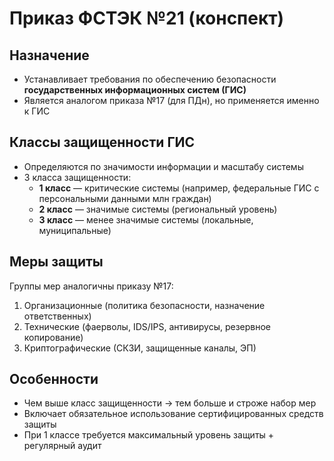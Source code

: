 # Приказ ФСТЭК №21 (конспект)

## Назначение
- Устанавливает требования по обеспечению безопасности **государственных информационных систем (ГИС)**
- Является аналогом приказа №17 (для ПДн), но применяется именно к ГИС

## Классы защищенности ГИС
- Определяются по значимости информации и масштабу системы
- 3 класса защищенности:
  - **1 класс** — критические системы (например, федеральные ГИС с персональными данными млн граждан)
  - **2 класс** — значимые системы (региональный уровень)
  - **3 класс** — менее значимые системы (локальные, муниципальные)

## Меры защиты
Группы мер аналогичны приказу №17:
1. Организационные (политика безопасности, назначение ответственных)
2. Технические (фаерволы, IDS/IPS, антивирусы, резервное копирование)
3. Криптографические (СКЗИ, защищенные каналы, ЭП)

## Особенности
- Чем выше класс защищенности → тем больше и строже набор мер
- Включает обязательное использование сертифицированных средств защиты
- При 1 классе требуется максимальный уровень защиты + регулярный аудит
